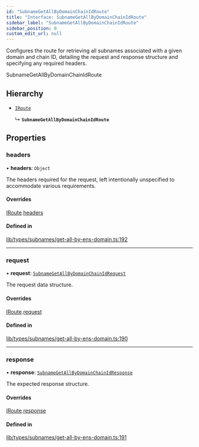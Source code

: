 ```yaml
---
id: "SubnameGetAllByDomainChainIdRoute"
title: "Interface: SubnameGetAllByDomainChainIdRoute"
sidebar_label: "SubnameGetAllByDomainChainIdRoute"
sidebar_position: 0
custom_edit_url: null
---
```


Configures the route for retrieving all subnames associated with a given domain and chain ID,
detailing the request and response structure and specifying any required headers.

 SubnameGetAllByDomainChainIdRoute

## Hierarchy

- [`IRoute`](IRoute.md)

  ↳ **`SubnameGetAllByDomainChainIdRoute`**

## Properties

### headers

• **headers**: `Object`

The headers required for the request, left intentionally unspecified to accommodate various requirements.

#### Overrides

[IRoute](IRoute.md).[headers](IRoute.md#headers)

#### Defined in

[lib/types/subnames/get-all-by-ens-domain.ts:192](https://github.com/JustaName-id/JustaName-sdk/blob/4ff9084/packages/@justaname.id/sdk/src/lib/types/subnames/get-all-by-ens-domain.ts#L192)

___

### request

• **request**: [`SubnameGetAllByDomainChainIdRequest`](SubnameGetAllByDomainChainIdRequest.md)

The request data structure.

#### Overrides

[IRoute](IRoute.md).[request](IRoute.md#request)

#### Defined in

[lib/types/subnames/get-all-by-ens-domain.ts:190](https://github.com/JustaName-id/JustaName-sdk/blob/4ff9084/packages/@justaname.id/sdk/src/lib/types/subnames/get-all-by-ens-domain.ts#L190)

___

### response

• **response**: [`SubnameGetAllByDomainChainIdResponse`](SubnameGetAllByDomainChainIdResponse.md)

The expected response structure.

#### Overrides

[IRoute](IRoute.md).[response](IRoute.md#response)

#### Defined in

[lib/types/subnames/get-all-by-ens-domain.ts:191](https://github.com/JustaName-id/JustaName-sdk/blob/4ff9084/packages/@justaname.id/sdk/src/lib/types/subnames/get-all-by-ens-domain.ts#L191)
